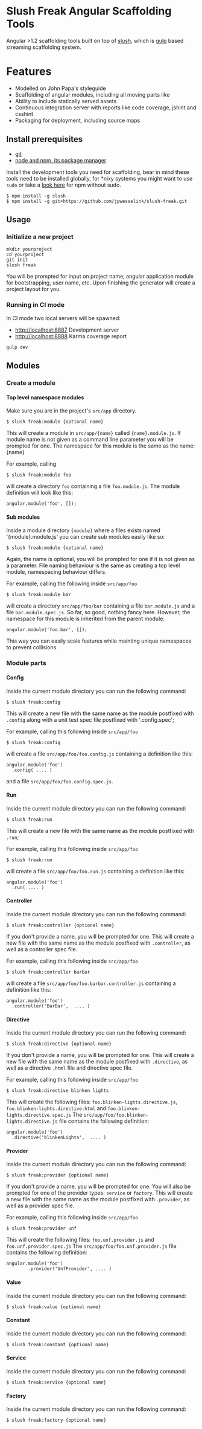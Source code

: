 # Slush Freak Angular Scaffolding Tools

Angular >1.2 scaffolding tools built on top of [slush](http://slushjs.github.io/), which is [gulp](http://gulpjs.com/) based streaming scaffolding system.

# Features

- Modelled on John Papa's styleguide
- Scaffolding of angular modules, including all moving parts like
- Ability to include statically served assets
- Continuous integration server with reports like code coverage, jshint and csshint
- Packaging for deployment, including source maps

## Install prerequisites

- [git](http://git-scm.com/book/en/v2/Getting-Started-Installing-Git)
- [node and npm, its package manager](http://nodejs.org/)


Install the development tools you need for scaffolding, bear in mind these tools need to be installed globally, for *nixy systems you might want to use `sudo` or take a [look here](http://howtonode.org/introduction-to-npm) for npm without sudo.


```
$ npm install -g slush
$ npm install -g git+https://github.com/jpwesselink/slush-freak.git

```

## Usage

### Initialize a new project

```
mkdir yourproject
cd yourproject
git init
slush freak
```

You will be prompted for input on project name, angular application module for bootstrapping, user name, etc. Upon finishing the generator will create a project layout for you.

### Running in CI mode

In CI mode two local servers will be spawned:
- [http://localhost:8887](http://localhost:8887) Development server
- [http://localhost:8888](http://localhost:8888) Karma coverage report


```
gulp dev
```


## Modules

### Create a module

#### Top level namespace modules

Make sure you are in the project's `src/app` directory.

```
$ slush freak:module {optional name}
```

This will create a module in `src/app/{name}` called `{name}.module.js`. If module name is not given as a command line parameter you will be prompted for one.
The namespace for this module is the same as the name: {name}

For example, calling

```
$ slush freak:module foo
```

will create a directory `foo` containing a file `foo.module.js`. The module definition will look like this:
```
angular.module('foo', []);
```


#### Sub modules

Inside a module directory `{module}` where a files exists named '{module}.module.js' you can create sub modules easily like so:

```
$ slush freak:module {optional name}
```


Again, the name is optional, you will be prompted for one if it is not given as a parameter. File naming behaviour is the same as creating a top level module, namespacing behaviour differs.

For example, calling the following inside `src/app/foo`

```
$ slush freak:module bar
```

will create a directory `src/app/foo/bar` containing a file `bar.module.js` and a file `bar.module.spec.js`.
So far, so good, nothing fancy here. However, the namespace for this module is inherited from the parent module:

```
angular.module('foo.bar', []);
```

This way you can easily scale features while mainting unique namespaces to prevent collisions.


### Module parts

#### Config

Inside the current module directory you can run the following command:

```
$ slush freak:config
```

This will create a new file with the same name as the module postfixed with `.config` along with a unit test spec file postfixed with '.config.spec';

For example, calling this following inside `src/app/foo`

```
$ slush freak:config
```

will create a file `src/app/foo/foo.config.js` containing a definition like this:

```
angular.module('foo')
  .config( .... )
```

and a file `src/app/foo/foo.config.spec.js`.


#### Run

Inside the current module directory you can run the following command:

```
$ slush freak:run
```

This will create a new file with the same name as the module postfixed with `.run`;

For example, calling this following inside `src/app/foo`

```
$ slush freak:run
```

will create a file `src/app/foo/foo.run.js` containing a definition like this:

```
angular.module('foo')
  .run( .... )
```

#### Controller

Inside the current module directory you can run the following command:

```
$ slush freak:controller {optional name}
```

If you don't provide a name, you will be prompted for one.
This will create a new file with the same name as the module postfixed with `.controller`, as well as a controller spec file.

For example, calling this following inside `src/app/foo`

```
$ slush freak:controller barbar
```

will create a file `src/app/foo/foo.barbar.controller.js` containing a definition like this:

```
angular.module('foo')
  .controller('BarBar',  .... )
```


#### Directive

Inside the current module directory you can run the following command:

```
$ slush freak:directive {optional name}
```

If you don't provide a name, you will be prompted for one.
This will create a new file with the same name as the module postfixed with `.directive`, as well as a
directive `.html` file and directive spec file.

For example, calling this following inside `src/app/foo`

```
$ slush freak:directive blinken lights
```

This will create the following files: `foo.blinken-lights.directive.js`, `foo.blinken-lights.directive.html` and `foo.blinken-lights.directive.spec.js`
The `src/app/foo/foo.blinken-lights.directive.js` file contains the following definition:

```
angular.module('foo')
  .directive('blinkenLights',  .... )
```


#### Provider

Inside the current module directory you can run the following command:

```
$ slush freak:provider {optional name}
```

If you don't provide a name, you will be prompted for one. You will also be prompted for one of the provider types: `service` or `factory`.
This will create a new file with the same name as the module postfixed with `.provider`, as well as a  provider spec file.

For example, calling this following inside `src/app/foo`

```
$ slush freak:provider unf
```

This will create the following files: `foo.unf.provider.js` and `foo.unf.provider.spec.js`
The `src/app/foo/foo.unf.provider.js` file contains the following definition:

```
angular.module('foo')
        .provider('UnfProvider', .... )
```
#### Value

Inside the current module directory you can run the following command:

```
$ slush freak:value {optional name}
```
#### Constant

Inside the current module directory you can run the following command:

```
$ slush freak:constant {optional name}
```
#### Service

Inside the current module directory you can run the following command:

```
$ slush freak:service {optional name}
```
#### Factory

Inside the current module directory you can run the following command:

```
$ slush freak:factory {optional name}
```
